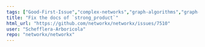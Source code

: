 ```yaml
---
tags: ["Good-First-Issue","complex-networks","graph-algorithms","graph-analysis","graph-generation","graph-theory","graph-visualization","python","spec-0","spec-1","spec-4","type-Documentation"]
title: "Fix the docs of `strong_product`"
html_url: "https://github.com/networkx/networkx/issues/7510"
user: "Schefflera-Arboricola"
repo: "networkx/networkx"
---
```


